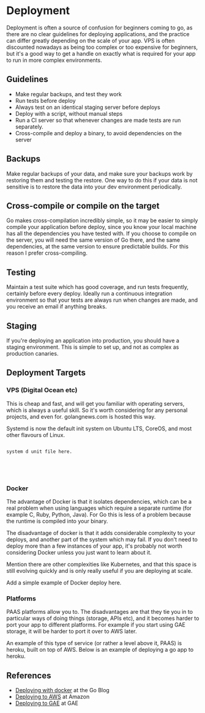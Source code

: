 # Deployment 

Deployment is often a source of confusion for beginners coming to go, as there are no clear guidelines for deploying applications, and the practice can differ greatly depending on the scale of your app. VPS is often discounted nowadays as being too complex or too expensive for beginners, but it's a good way to get a handle on exactly what is required for your app to run in more complex environments.  

## Guidelines

* Make regular backups, and test they work
* Run tests before deploy
* Always test on an identical staging server before deploys
* Deploy with a script, without manual steps
* Run a CI server so that whenever changes are made tests are run separately. 
* Cross-compile and deploy a binary, to avoid dependencies on the server 

## Backups 

Make regular backups of your data, and make sure your backups work by restoring them and testing the restore. One way to do this if your data is not sensitive is to restore the data into your dev environment periodically. 

## Cross-compile or compile on the target

Go makes cross-compilation incredibly simple, so it may be easier to simply compile your application before deploy, since you know your local machine has all the dependencies you have tested with. If you choose to compile on the server, you will need the same version of Go there, and the same dependencies, at the same version to ensure predictable builds. For this reason I prefer cross-compiling.  

## Testing 

Maintain a test suite which has good coverage, and run tests frequently, certainly before every deploy. Ideally run a continuous integration environment so that your tests are always run when changes are made, and you receive an email if anything breaks. 

## Staging 
If you're deploying an application into production, you should have a staging environment. This is simple to set up, and not as complex as production canaries. 


## Deployment Targets 

### VPS (Digital Ocean etc)

This is cheap and fast, and will get you familiar with operating servers, which is always a useful skill. So it's worth considering for any personal projects, and even for. golangnews.com is hosted this way. 

Systemd is now the default init system on Ubuntu LTS, CoreOS, and most other flavours of Linux. 


```service 

system d unit file here. 





```


### Docker 

The advantage of Docker is that it isolates dependencies, which can be a real problem when using languages which require a separate runtime (for example C, Ruby, Python, Java). For Go this is less of a problem because the runtime is compiled into your binary. 

The disadvantage of docker is that it adds considerable complexity to your deploys, and another part of the system which may fail. If you don't need to deploy more than a few instances of your app, it's probably not worth considering Docker unless you just want to learn about it. 

Mention there are other complexities like Kubernetes, and that this space is still evolving quickly and is only really useful if you are deploying at scale. 

Add a simple example of Docker deploy here.


### Platforms 

PAAS platforms allow you to. The disadvantages are that they tie you in to particular ways of doing things (storage, APIs etc), and it becomes harder to port your app to different platforms. For example if you start using GAE storage, it will be harder to port it over to AWS later. 

An example of this type of service (or rather a level above it, PAAS) is heroku, built on top of AWS. Below is an example of deploying a go app to heroku. 





## References 

* [Deploying with docker](https://blog.golang.org/docker) at the Go Blog
* [Deploying to AWS](https://aws.amazon.com/sdk-for-go/) at Amazon
* [Deploying to GAE](https://cloud.google.com/appengine/training/go-plus-appengine/hello-appengine) at GAE
